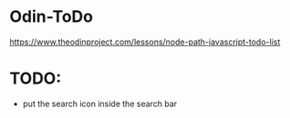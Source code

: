 # Odin-ToDo
https://www.theodinproject.com/lessons/node-path-javascript-todo-list

# TODO:
- put the search icon inside the search bar